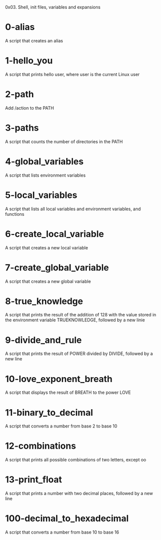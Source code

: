 0x03. Shell, init files, variables and expansions

# 0-alias
A script that creates an alias

# 1-hello_you 
A script that prints hello user, where user is the current Linux user

# 2-path
Add /action to the PATH

# 3-paths
A script that counts the number of directories in the PATH

# 4-global_variables
A script that lists environment variables

# 5-local_variables
A script that lists all local variables and environment variables, and functions

# 6-create_local_variable
A script that creates a new local variable

# 7-create_global_variable
A script that creates a new global variable

# 8-true_knowledge
A script that prints the result of the addition of 128 with the value stored in the environment variable TRUEKNOWLEDGE, followed by a new linie

# 9-divide_and_rule
A script that prints the result of POWER divided by DIVIDE, followed by a new line

# 10-love_exponent_breath
A script that displays the result of BREATH to the power LOVE

# 11-binary_to_decimal
A script that converts a number from base 2 to base 10

# 12-combinations
A script that prints all possible combinations of two letters, except oo

# 13-print_float
A script that prints a number with two decimal places, followed by a new line

# 100-decimal_to_hexadecimal
A script that converts a number from base 10 to base 16
